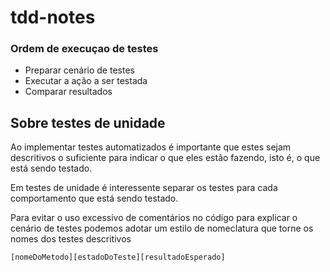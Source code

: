 # tdd-notes

### Ordem de execuçao de testes

- Preparar cenário de testes
- Executar a ação a ser testada
- Comparar resultados


## Sobre testes de unidade

Ao implementar testes automatizados é importante que estes sejam descritivos o suficiente para indicar o que eles estão fazendo, isto é, o que está sendo testado.

Em testes de unidade é interessente separar os testes para cada comportamento que está sendo testado.

Para evitar o uso excessivo de comentários no código para explicar o cenário de testes podemos adotar um estilo de nomeclatura que torne os nomes dos testes descritivos

```
[nomeDoMetodo][estadoDoTeste][resultadoEsperado]
```
